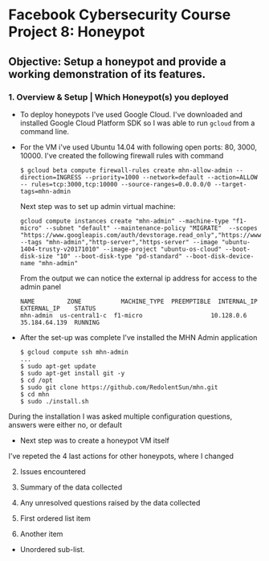 # Facebook Cybersecurity Course Project 8: Honeypot

## Objective: Setup a honeypot and provide a working demonstration of its features.

### 1. Overview & Setup | Which Honeypot(s) you deployed

* To deploy honeypots I've used Google Cloud. I've downloaded and installed Google Cloud Platform SDK so I was able to run ```gcloud``` from a command line.

* For the VM i've used Ubuntu 14.04 with following open ports: 80, 3000, 10000. I've created the following firewall rules with command
   ``` 
   $ gcloud beta compute firewall-rules create mhn-allow-admin --direction=INGRESS --priority=1000 --network=default --action=ALLOW -- rules=tcp:3000,tcp:10000 --source-ranges=0.0.0.0/0 --target-tags=mhn-admin
   ```
   Next step was to set up admin virtual machine:
   ```
   gcloud compute instances create "mhn-admin" --machine-type "f1-micro" --subnet "default" --maintenance-policy "MIGRATE"  --scopes "https://www.googleapis.com/auth/devstorage.read_only","https://www.googleapis.com/auth/logging.write","https://www.googleapis.com/auth/monitoring.write","https://www.googleapis.com/auth/servicecontrol","https://www.googleapis.com/auth/service.management.readonly","https://www.googleapis.com/auth/trace.append" --tags "mhn-admin","http-server","https-server" --image "ubuntu-1404-trusty-v20171010" --image-project "ubuntu-os-cloud" --boot-disk-size "10" --boot-disk-type "pd-standard" --boot-disk-device-name "mhn-admin"
   ```
   From the output we can notice the external ip address for access to the admin panel
   ```
   NAME         ZONE           MACHINE_TYPE  PREEMPTIBLE  INTERNAL_IP  EXTERNAL_IP    STATUS
   mhn-admin  us-central1-c  f1-micro                   10.128.0.6   35.184.64.139  RUNNING
   ```
* After the set-up was complete I've installed the MHN Admin application
   ```
   $ gcloud compute ssh mhn-admin
  ...
  $ sudo apt-get update
  $ sudo apt-get install git -y
  $ cd /opt
  $ sudo git clone https://github.com/RedolentSun/mhn.git
  $ cd mhn
  $ sudo ./install.sh
   ```
During the installation I was asked multiple configuration questions, answers were either no, or default

* Next step was to create a honeypot VM itself





I've repeted the 4 last actions for other honeypots, where I changed 



2. Issues encountered

3. Summary of the data collected

4. Any unresolved questions raised by the data collected


1. First ordered list item
2. Another item
  * Unordered sub-list.
